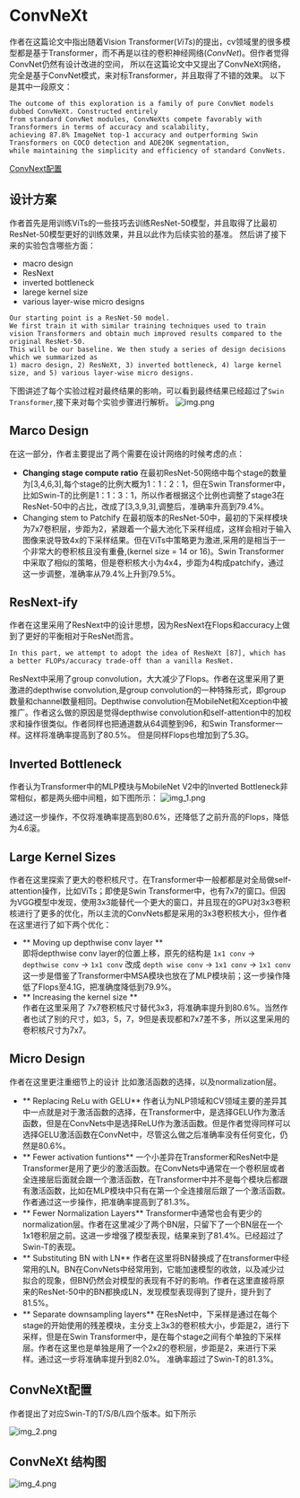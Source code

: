 # ConvNeXt 
作者在这篇论文中指出随着Vision Transformer(*ViTs*)的提出，cv领域里的很多模型都是基于Transformer，而不再是以往的卷积神经网络(*ConvNet*)。但作者觉得ConvNet仍然有设计改进的空间，
所以在这篇论文中又提出了ConvNeXt网络，完全是基于ConvNet模式，来对标Transformer，并且取得了不错的效果。 以下是其中一段原文：
```
The outcome of this exploration is a family of pure ConvNet models dubbed ConvNeXt. Constructed entirely 
from standard ConvNet modules, ConvNeXts compete favorably with Transformers in terms of accuracy and scalability, 
achieving 87.8% ImageNet top-1 accuracy and outperforming Swin Transformers on COCO detection and ADE20K segmentation, 
while maintaining the simplicity and efficiency of standard ConvNets.
```
[ConvNext配置](https://github.com/DylanDDeng/DeepLearning/tree/main/ConvNext#ConvNext配置)
## 设计方案 
作者首先是用训练ViTs的一些技巧去训练ResNet-50模型，并且取得了比最初ResNet-50模型更好的训练效果，并且以此作为后续实验的基准。 然后讲了接下来的实验包含哪些方面：
* macro design 
* ResNext
* inverted bottleneck 
* larege kernel size 
* various layer-wise micro designs 
```
Our starting point is a ResNet-50 model.
We first train it with similar training techniques used to train vision Transformers and obtain much improved results compared to the original ResNet-50. 
This will be our baseline. We then study a series of design decisions which we summarized as 
1) macro design, 2) ResNeXt, 3) inverted bottleneck, 4) large kernel size, and 5) various layer-wise micro designs.
```
下图讲述了每个实验过程对最终结果的影响，可以看到最终结果已经超过了```Swin Transformer```,接下来对每个实验步骤进行解析。 
![img.png](img.png)

## Marco Design 
在这一部分，作者主要提出了两个需要在设计网络的时候考虑的点：
* **Changing stage compute ratio** 
	在最初ResNet-50网络中每个stage的数量为[3,4,6,3],每个stage的比例大概为1：1：2：1，但在Swin Transformer中，比如Swin-T的比例是1：1：3：1，所以作者根据这个比例也调整了stage3在ResNet-50中的占比，改成了[3,3,9,3],调整后，准确率升高到79.4%。 
* Changing stem to Patchify 
	在最初版本的ResNet-50中，最初的下采样模块为7x7卷积层，步距为2，紧跟着一个最大池化下采样组成，这样会相对于输入图像来说导致4x的下采样结果。但在ViTs中策略更为激进,采用的是相当于一个非常大的卷积核且没有重叠,(kernel size = 14 or 16)。Swin Transformer中采取了相似的策略，但是卷积核大小为4x4，步距为4构成patchify，通过这一步调整，准确率从79.4%上升到79.5%。 

## ResNext-ify 
作者在这里采用了ResNext中的设计思想，因为ResNext在Flops和accuracy上做到了更好的平衡相对于ResNet而言。 
```
In this part, we attempt to adopt the idea of ResNeXt [87], which has a better FLOPs/accuracy trade-off than a vanilla ResNet.
``` 
ResNext中采用了group convolution，大大减少了Flops。作者在这里采用了更激进的depthwise convolution,是group convolution的一种特殊形式，即group数量和channel数量相同。Depthwise convolution在MobileNet和Xception中被推广。作者这么做的原因是觉得depthwise convolution和self-attention中的加权求和操作很类似。作者同样也把通道数从64调整到96，和Swin Transformer一样。这样将准确率提高到了80.5%。 但是同样Flops也增加到了5.3G。 

## Inverted Bottleneck 
作者认为Transformer中的MLP模块与MobileNet V2中的Inverted Bottleneck非常相似，都是两头细中间粗，如下图所示：
![img_1.png](img_1.png) 

通过这一步操作，不仅将准确率提高到80.6%，还降低了之前升高的Flops，降低为4.6滚。

## Large Kernel Sizes 
作者在这里探索了更大的卷积核尺寸。在Transformer中一般都都是对全局做self-attention操作，比如ViTs；即使是Swin Transformer中，也有7x7的窗口。但因为VGG模型中发现，使用3x3能替代一个更大的窗口，并且现在的GPU对3x3卷积核进行了更多的优化，所以主流的ConvNets都是采用的3x3卷积核大小，但作者在这里进行了如下两个优化：
* ** Moving up depthwise conv layer **  
	即将depthwise conv layer的位置上移，原先的结构是 ```1x1 conv``` -> ```depthwise conv``` -> ```1x1 conv``` 改成 ```depth wise conv``` -> ```1x1 conv``` -> ```1x1 conv```
	这一步是借鉴了Transformer中MSA模块也放在了MLP模块前；这一步操作降低了Flops至4.1G，把准确度降低到79.9%。 
* ** Increasing the kernel size **  
	作者在这里采用了 7x7卷积核尺寸替代3x3，将准确率提升到80.6%。当然作者也试了别的尺寸，如3，5，7，9但是表现都和7x7差不多，所以这里采用的卷积核尺寸为7x7。

## Micro Design 
作者在这里更注重细节上的设计 比如激活函数的选择，以及normalization层。
* ** Replacing ReLu with GELU** 
	作者认为NLP领域和CV领域主要的差异其中一点就是对于激活函数的选择，在Transformer中，是选择GELU作为激活函数，但是在ConvNets中是选择ReLU作为激活函数。但是作者觉得同样可以选择GELU激活函数在ConvNet中，尽管这么做之后准确率没有任何变化，仍然是80.6%。 
* ** Fewer activation funtions** 
	一个小差异在Transformer和ResNet中是Transformer是用了更少的激活函数。在ConvNets中通常在一个卷积层或者全连接层后面就会跟一个激活函数，在Transformer中并不是每个模块后都跟有激活函数，比如在MLP模块中只有在第一个全连接层后跟了一个激活函数。作者通过这一步操作，把准确率提高到了81.3%。 
* ** Fewer Normalization Layers** 
	Transformer中通常也会有更少的normalization层。作者在这里减少了两个BN层，只留下了一个BN层在一个1x1卷积层之前。这进一步增强了模型表现，结果来到了81.4%。已经超过了Swin-T的表现。
* ** Substituting BN with LN** 
	作者在这里将BN替换成了在transformer中经常用的LN。BN在ConvNets中经常用到，它能加速模型的收敛，以及减少过拟合的现象，但BN仍然会对模型的表现有不好的影响。作者在这里直接将原来的ResNet-50中的BN都换成LN，发现模型表现得到了提升，提升到了81.5%。 
* ** Separate downsampling layers** 
	在ResNet中，下采样是通过在每个stage的开始使用的残差模块，主分支上3x3的卷积核大小，步距是2，进行下采样，但是在Swin Transformer中，是在每个stage之间有个单独的下采样层。作者在这里也是单独是用了一个2x2的卷积层，步距是2，来进行下采样。通过这一步将准确率提升到82.0%。 准确率超过了Swin-T的81.3%。 
## ConvNeXt配置 
作者提出了对应Swin-T的T/S/B/L四个版本。如下所示

![img_2.png](img_2.png)

## ConvNeXt 结构图  
![img_4.png](img_4.png)
